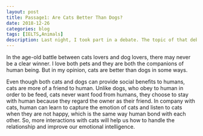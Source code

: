 ```yaml
---
layout: post
title: Passage1: Are Cats Better Than Dogs?
date: 2018-12-26
categories: blog
tags: [IELTS,Animals]
description: Last night, I took part in a debate. The topic of that debate is cats are better than dogs. I am the one for the motion.
---
```


In the age-old battle between cats lovers and dog lovers, there may never be a clear winner. I love both pets and they are both the companions of human being. But in my opinion, cats are better than dogs in some ways.

Even though both cats and dogs can provide social benefits to humans, cats are more of a friend to human. Unlike dogs, who obey to human in order to be feed, cats never want food from humans, they choose to stay with human because they regard the owner as their friend. In company with cats, human can learn to capture the emotion of cats and listen to cats when they are not happy, which is the same way human bond with each other. So, more interactions with cats will help us how to handle the relationship and improve our emotional intelligence.













